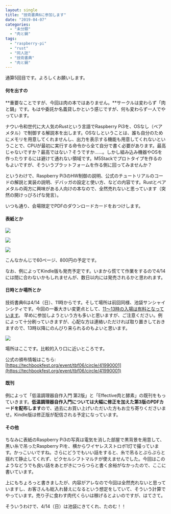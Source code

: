 ```yaml
---
layout: single
title: "技術書典6に参加します"
date: "2019-04-07"
categories: 
  - "未分類"
  - "肉と鍋"
tags: 
  - "raspberry-pi"
  - "rust"
  - "同人誌"
  - "技術書典"
  - "肉と鍋"
---
```


通算5回目です。よろしくお願いします。

#### 何を出すの

**重要なことですが、今回は肉の本ではありません。**サークルは変わらず「肉と鍋」です。もはや委託か名義貸しかという感じですが、何も変わらず一人でやっています。

ナウい令和世代に大人気のRustという言語でRaspberry Pi3を、OSなし（ベアメタル）で制御する解説本を出します。OSなしということは、誰も自分のためにメモリを用意してくれませんし、出力を表示する機能も用意してくれないということで、CPUが最初に実行する命令から全て自分で書く必要があります。最高じゃないですか？最高ではない？そうですか……。しかし組み込み機器やOSを作ったりするには避けて通れない領域です。M5Stackでプロトタイプを作るのもよいですが、そういうプラットフォームを作る側に回ってみませんか？

というわけで、Raspberry Pi3のHW制御の説明、公式のチュートリアルのコードの解説と実装の説明、デバッガの設定と使い方、などの内容です。Rustとベアメタルの両方に興味がある人向けの本なので、全然売れないと思っています（突然の開けっぴろげな発言）。

いつも通り、会場限定でPDFのダウンロードカードをおつけします。

#### 表紙とか

[![](https://blog.naotaco.com/assets/images/posts/2019/04/cover_0.5-1.jpg)](https://blog.naotaco.com/assets/images/posts/2019/04/cover_0.5-1.jpg)

[![](https://blog.naotaco.com/assets/images/posts/2019/04/toc01-1.png)](https://blog.naotaco.com/assets/images/posts/2019/04/toc01-1.png)

[![](https://blog.naotaco.com/assets/images/posts/2019/04/toc02.png)](https://blog.naotaco.com/assets/images/posts/2019/04/toc02.png)

こんなかんじで60ページ、800円の予定です。

なお、例によってKindle版も発売予定です。いまから慌てて作業をするので4/14には間に合わないかもしれませんが、数日以内には発売されるかと思われます。  

#### 日時とか場所とか

技術書典6は4/14（日）、11時からです。そして場所は前回同様、池袋サンシャインシティです。今回の一番大きい変更点として、[11～13時の入場は有料となっています](https://blog.techbookfest.org/2019/03/25/admission-ticket/)。 早めに参加しようという方も多いと思いますが、ご注意ください。例によって十分刷っていきますが、心配な方は連絡いただければ取り置きしておきますので、13時以降にのんびり来られるのもよいと思います。

![](https://blog.naotaco.com/assets/images/posts/2019/04/map.png)

場所はここです。比較的入り口に近いところです。

公式の頒布情報はこちら: [https://techbookfest.org/event/tbf06/circle/41990001](https://techbookfest.org/event/tbf06/circle/41990001)  

#### 既刊

例によって「低温調理器自作入門 第2版」と「Effective肉と酵素」の既刊をもっていきます。**低温調理器自作入門については大幅に修正を加えた第3版のPDFカードを配布します**ので、過去にお買い上げいただいた方もお立ち寄りくださいませ。Kindle版は修正版が配信される予定になっています。

#### その他

ちなみに表紙のRaspberry Pi3の写真は電気を消した部屋で黒背景を用意して、黒い糸で吊ったRaspberry Piを、横からワイヤレスストロボ1灯で撮っています。かっこいいですね。さらにどうでもいい話をすると、糸で吊るとぷらぷらと揺れて静止してくれず、ピクセルシフトマルチが使えませんでした。今回はこのようなどうでも良い話をあとがきにつらつらと書く余裕がなかったので、ここに書いています。

上にもちょろっと書きましたが、内容がアレなので今回は全然売れないと思っていますし、お客さんも総入れ替えになるという想定をしていて、そういう計算でやっています。売り子に食わす肉代くらいは稼げるとよいのですが、はてさて。

そういうわけで、4/14（日）は池袋にきてくれ、たのむ！！
